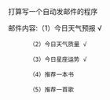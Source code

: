 打算写一个自动发邮件的程序

邮件内容:（1）今日天气预报 √

          （2）今日天气质量 √

          （3）今日星座运势 √

          （4）推荐一本书

          （5）推荐一首歌
